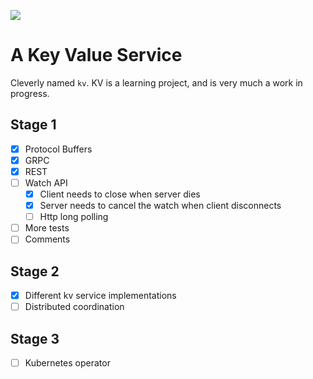 ![](https://github.com/jsx7ba/kv/actions/workflows/main.yml/badge.svg)

# A Key Value Service
Cleverly named `kv`.  KV is a learning project, and is very much a work in progress.

## Stage 1
- [x] Protocol Buffers
- [x] GRPC 
- [x] REST
- [ ] Watch API
  - [x] Client needs to close when server dies
  - [x] Server needs to cancel the watch when client disconnects
  - [ ] Http long polling
- [ ] More tests
- [ ] Comments

## Stage 2
- [X] Different kv service implementations
- [ ] Distributed coordination

## Stage 3
- [ ] Kubernetes operator

